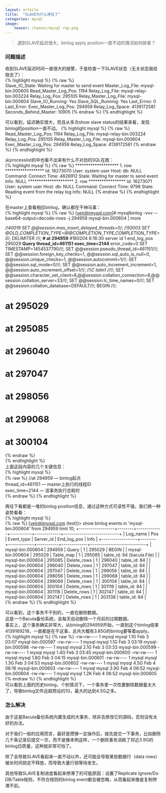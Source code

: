 ```yaml
---
layout: article
title:  "SLAVE为什么停住了"
categories: mysql
image:
    teaser: /teaser/mysql rep.png
---  
```


> 遇到SLAVE延迟很大，binlog apply position一直不动的情况如何排查？  


### 问题描述
收到SLAVE延迟时间一直很大的报警，于是检查一下SLAVE状态（无关状态我给隐去了）：  
{% highlight mysql %}
{% raw %}	
   Slave_IO_State: Waiting for master to send event
         Master_Log_File: mysql-bin.000605
     Read_Master_Log_Pos: 1194
          Relay_Log_File: mysql-relay-bin.003224
           Relay_Log_Pos: 295105
   Relay_Master_Log_File: mysql-bin.000604
        Slave_IO_Running: Yes
       Slave_SQL_Running: Yes
              Last_Errno: 0
              Last_Error: 
     Exec_Master_Log_Pos: 294959
         Relay_Log_Space: 4139172581
   Seconds_Behind_Master: 10905
{% endraw %}
{% endhighlight %}    
 
可以看到，延迟确实很大，而且从多次show slave status的结果来看，发现binlog的position一直不动。
{% highlight mysql %}
{% raw %}
     Read_Master_Log_Pos: 1194
          Relay_Log_File: mysql-relay-bin.003224
           Relay_Log_Pos: 295105
   Relay_Master_Log_File: mysql-bin.000604
     Exec_Master_Log_Pos: 294959
         Relay_Log_Space: 4139172581
{% endraw %}
{% endhighlight %}  

从processlist的中也看不出来有什么不对劲的SQL在跑：  
{% highlight mysql %}
{% raw %}
******************** 1. row ******************
     Id: 16273070
   User: system user
   Host:
     db: NULL
Command: Connect
   Time: 4828912
  State: Waiting for master to send event
   Info: NULL
********************* 2. row *****************
     Id: 16273071
   User: system user
   Host:
     db: NULL
Command: Connect
   Time: 9798
  State: Reading event from the relay log
   Info: NULL 
{% endraw %}
{% endhighlight %}   

在master上查看相应binlog，确认都在干神马事：  
{% highlight mysql %}
{% raw %}
[yejr@imysql.com]# mysqlbinlog -vvv --base64-output=decode-rows -j 294959 mysql-bin.000604 | more

/*!40019 SET @@session.max_insert_delayed_threads=0*/;
/*!50003 SET @OLD_COMPLETION_TYPE=@@COMPLETION_TYPE,COMPLETION_TYPE=0*/;
DELIMITER /*!*/;
**# at 294959**
#160204  6:16:30 server id 1  end_log_pos 295029     **Query    thread_id=461151**    **exec_time=2144**    error_code=0
SET TIMESTAMP=1454537790/*!*/;
SET @@session.pseudo_thread_id=461151/*!*/;
SET @@session.foreign_key_checks=1, @@session.sql_auto_is_null=0, @@session.unique_checks=1, @@session.autocommit=1/*!*/;
SET @@session.sql_mode=0/*!*/;
SET @@session.auto_increment_increment=1, @@session.auto_increment_offset=1/*!*/;
/*!\C latin1 *//*!*/;
SET @@session.character_set_client=8,@@session.collation_connection=8,@@session.collation_server=33/*!*/;
SET @@session.lc_time_names=0/*!*/;
SET @@session.collation_database=DEFAULT/*!*/;
BEGIN
/*!*/;
# at 295029
# at 295085
# at 296040
# at 297047
# at 298056
# at 299068
# at 300104
{% endraw %}  
{% endhighlight %}   
上面这段内容的几个关键信息：        
{% highlight mysql %}  
{% raw %}
 //at 294959        — binlog起点    
thread_id=461151  — master上执行的线程ID    
exec_time=2144    — 该事务执行总耗时    
{% endraw %}
{% endhighlight %}     

再往下看都是一堆的binlog position信息，通过这种方式可读性不强，我们换一种姿势看看：  
{% highlight mysql %}  
{% raw %}
[yejr@imysql.com (test)]> show binlog events in 'mysql-bin.000604' from 294959 limit 10;
+------------------+--------+-------------+-----------+-------------+----------------------------+
| Log_name         | Pos    | Event_type  | Server_id | End_log_pos | Info                       |
+------------------+--------+-------------+-----------+-------------+----------------------------+
| mysql-bin.000604 | 294959 | Query       |         1 |      295029 | BEGIN                      |
| mysql-bin.000604 | 295029 | Table_map   |         1 |      295085 | table_id: 84 (bacula.File) |
| mysql-bin.000604 | 295085 | Delete_rows |         1 |      296040 | table_id: 84               |
| mysql-bin.000604 | 296040 | Delete_rows |         1 |      297047 | table_id: 84               |
| mysql-bin.000604 | 297047 | Delete_rows |         1 |      298056 | table_id: 84               |
| mysql-bin.000604 | 298056 | Delete_rows |         1 |      299068 | table_id: 84               |
| mysql-bin.000604 | 299068 | Delete_rows |         1 |      300104 | table_id: 84               |
| mysql-bin.000604 | 300104 | Delete_rows |         1 |      301116 | table_id: 84               |
| mysql-bin.000604 | 301116 | Delete_rows |         1 |      302147 | table_id: 84               |
| mysql-bin.000604 | 302147 | Delete_rows |         1 |      303138 | table_id: 84               |  
{% endraw %}
{% endhighlight %}  

可以看到，这个事务不干别的，一直在删除数据。    
这是一个Bacula备份系统，会每天自动删除一个月前的过期数据。    
事实上，这个事务确实非常大，从binlog的294959开始，一直到这个binlog结束4139169218，一直都是在干这事，总共大概有3.85G的binlog要等着apply。      
{% highlight mysql %}
{% raw %}
-rw-rw---- 1 mysql mysql 1.1G Feb  3 03:07 mysql-bin.000597
-rw-rw---- 1 mysql mysql 1.1G Feb  3 03:19 mysql-bin.000598
-rw-rw---- 1 mysql mysql 2.1G Feb  3 03:33 mysql-bin.000599
-rw-rw---- 1 mysql mysql 1.4G Feb  3 03:45 mysql-bin.000600
-rw-rw---- 1 mysql mysql 1.8G Feb  3 04:15 mysql-bin.000601
-rw-rw---- 1 mysql mysql 1.3G Feb  3 04:53 mysql-bin.000602
-rw-rw---- 1 mysql mysql 4.5G Feb  4 06:16 mysql-bin.000603
-rw-rw---- 1 mysql mysql 3.9G Feb  4 06:52 mysql-bin.000604
-rw-rw---- 1 mysql mysql 1.2K Feb  4 06:52 mysql-bin.000605  
{% endraw %}
{% endhighlight %}  
可以看到上面的历史binlog，个别情况下，一个事务里一次性要删除数据量太大了，导致binlog文件远超预设的1G，最大的达到4.5G之多。    
 
### 怎么解决  
由于这是Bacula备份系统内置生成的大事务，除非去修改它的源码，否则没有太好的办法。    

对于我们一般的应用而言，最好是攒够一定操作后，就先提交一下事务，比如删除几千条记录后提交一次，而不是像本例这样，一个删除事务消耗了将近3.9G的binlog日质量，这种就非常可怕了。    

除了会导致SLAVE看起来一直不动以外，还可能会导致某些数据行（data rows）被长时间锁定不释放，而导致大量行锁等待发生。      

其他导致SLAVE复制进度看起来停滞了的可能原因：设置了Replicate Ignore/Do DB/Table规则，不符合规则的binlog event都会被忽略，从而看起来像是复制停滞不前。    